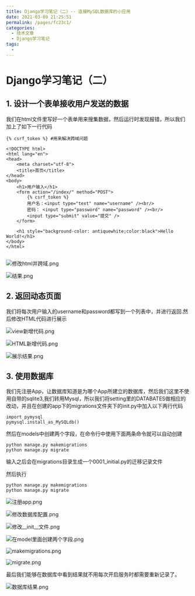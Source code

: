 ```yaml
---
title: Django学习笔记（二）-- 连接MySQL数据库的小应用
date: 2021-03-09 21:25:51
permalink: /pages/fc23c1/
categories:
  - 技术文章
  - Django学习笔记
tags:
  - 
---
```


# Django学习笔记（二）

## 1. 设计一个表单接收用户发送的数据
我们在html文件里写好一个表单用来搜集数据，然后运行时发现报错，所以我们加上了如下一行代码
```
{% csrf_token %} #用来解决跨域问题
```

```
<!DOCTYPE html>
<html lang="en">
<head>
    <meta charset="utf-8">
    <title>首页</title>
</head>
<body>
    <h1>用户输入</h1>
    <form action="/index/" method="POST">
        {% csrf_token %}
        用户名：<input type="text" name="username" /><br/>
        密码： <input type="password" name="password" /><br/>
        <input type="submit" value="提交" />
    </form>

    <h1 style="background-color: antiquewhite;color:black">Hello World!</h1>
</body>
</html>


```

![修改html并跨域.png](https://muyun-blog-pic.oss-cn-shanghai.aliyuncs.com/2019/06/02/5cf2b74977324.png)

![结果.png](https://muyun-blog-pic.oss-cn-shanghai.aliyuncs.com/2019/06/02/5cf2b7496bc00.png)

## 2. 返回动态页面

我们将每次用户输入的username和password都写到一个列表中，并进行返回.然后修改HTML代码进行展示


![view新增代码.png](https://muyun-blog-pic.oss-cn-shanghai.aliyuncs.com/2019/06/02/5cf2b96864dd0.png)

![HTML新增代码.png](https://muyun-blog-pic.oss-cn-shanghai.aliyuncs.com/2019/06/02/5cf2b9686934f.png)

![展示结果.png](https://muyun-blog-pic.oss-cn-shanghai.aliyuncs.com/2019/06/02/5cf2b96861670.png)

## 3. 使用数据库

我们先注册App，让数据库知道是为哪个App所建立的数据库，然后我们这里不使用自带的sqlite3,我们转用Mysql，所以我们将setting里的DATABATES做相应的改动，并且在创建的app下的migrations文件夹下的init.py中加入以下两行代码

```
import pymysql
pymysql.install_as_MySQLdb()
```

然后在models中创建两个字段，在命令行中使用下面两条命令就可以自动创建
```
python manage.py makemigrations
python manage.py migrate
```
输入之后会在migrations目录生成一个0001_initial.py的迁移记录文件


然后执行
```
python manage.py makemigrations 
python manage.py migrate
```

![注册app.png](https://muyun-blog-pic.oss-cn-shanghai.aliyuncs.com/2019/06/02/5cf2bacf03b1b.png)

![修改数据库配置.png](https://muyun-blog-pic.oss-cn-shanghai.aliyuncs.com/2019/06/03/5cf402ef95cdf.png)

![修改__init__文件.png](https://muyun-blog-pic.oss-cn-shanghai.aliyuncs.com/2019/06/03/5cf402ef850c9.png)


![在model里面创建两个字段.png](https://muyun-blog-pic.oss-cn-shanghai.aliyuncs.com/2019/06/03/5cf402ef8972c.png)

![makemigrations.png](https://muyun-blog-pic.oss-cn-shanghai.aliyuncs.com/2019/06/03/5cf402ef7afbe.png)

![migrate.png](https://muyun-blog-pic.oss-cn-shanghai.aliyuncs.com/2019/06/03/5cf402ef765ab.png)

最后我们能够在数据库中看到结果就不用每次开启服务时都需要重新记录了。

![数据库结果.png](https://muyun-blog-pic.oss-cn-shanghai.aliyuncs.com/2019/06/03/5cf404202fa59.png)